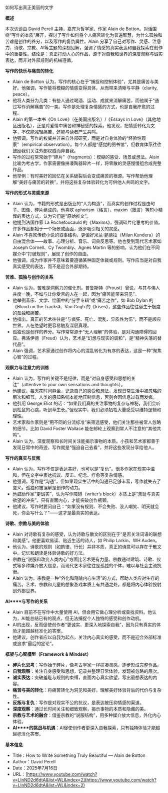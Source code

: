 如何写出真正美丽的文字

  

**概述**

  

本次访谈由 David Perell 主持，嘉宾为哲学家、作家 Alain de Botton。对话围绕“写作的本质”展开，探讨了写作如何将个人痛苦转化为普遍智慧，为什么孤独和苦难是创作的养分，以及写作的复仇属性。Alain 分享了自己对写作、灵感、注意力、诗歌、宗教、AI等主题的深刻见解，强调了情感的真实表达和自我探索在创作中的重要性。结论是：真正打动人心的作品，源于对自我和世界的深度观察与诚实表达，而非对外部规则的机械遵循。

  

**写作的快乐与痛苦的转化**

- Alain de Botton 认为，写作的核心在于“捕捉和控制体验”，尤其是痛苦与美好。他强调，写作能将模糊的情感变得具体，从而带来清晰与平静（clarity, peace）。
- 他将人类分为几类：有些人通过喝酒、运动、成就来消解痛苦，而他属于“通过写作消解痛苦”的一类。写作是处理复杂情感的方式，也是自我疗愈的过程。
- Alain 的第一本书《On Love》（在美国出版名）/《Essays in Love》（其他地区出版名），正是对爱情中痛苦和神秘感的探索。他发现，把情感转化为文字，不仅能减轻痛苦，还能与读者产生共鸣。
- 他强调，写作的权威并非来自外部研究，而是对自身体验的“经验性观察”（empirical observation）。每个人都是“感觉的图书馆”，但教育体系往往鼓励我们关注外部权威而非自我。
- 写作的过程常常始于“碎片”（fragments）：模糊的感受、场景或想法。Alain 比喻为考古学，作家需要像拼凑陶器碎片一样，将零散的灵感慢慢组合成完整作品。
- 他举例：有时美好的回忆在关系破裂后会变成痛苦的根源。写作帮助他理解“美好与痛苦的转换”，并将这些复杂体验转化为可供他人共鸣的文字。

  

**写作的形式与灵感来源**

- Alain 认为，书籍的形式是出版业的“人为构造”，而真实的创作过程是由句子、图像、碎片组成的。他喜欢 aphorism（格言）、maxim（箴言）等短小精悍的表达方式，认为它们是“原始推文”。
- 他提到法国作家 La Rochefoucauld 的《Maxims》，强调碎片化思考的价值。许多作品都始于一个场景或画面，逐步吸引相关的灵感。
- Alain 不喜欢传统小说的叙事结构，更偏好米兰·昆德拉（Milan Kundera）的自由混合体——故事、心理分析、音乐、词典反思等。他也受到现代艺术家如 Joseph Cornell、Cy Twombly、Agnes Martin 等的影响，认为他们在不同媒介中“打破规则”，展现了创作的自由。
- 他强调，成为作家并不意味着要遵循某种固定体裁或规则。写作应当是对自我真实感受的表达，而不是迎合外部期待。

  

**苦难、孤独与创作的关系**

- Alain 认为，苦难是洞察力的催化剂。普鲁斯特（Proust）曾说，与其与伟人共度一晚，不如与让你受苦的人在一起，因为“痛苦能带来洞见”。
- 他举例音乐、文学、绘画中的“分手专辑”或“痛苦之作”，如 Bob Dylan 的《Blood on the Tracks》、Van Gogh 的《Irises》，这些作品往往诞生于极度的孤独和痛苦。
- 他指出，真正的艺术往往是“与疯狂、死亡、混乱、异质性为伍”，而不是顺应世界。人在绝望时更容易触及深层真理。
- 孤独也是创作的养分。写作常常源于“无人理解”的体验，是对沟通障碍的回应。弗洛伊德（Freud）认为，艺术是“幻想与现实的调和”，是“精神失落的替代品”。
- Alain 强调，艺术家通过创作将内心的混乱转化为有序的表达，这是一种“聚焦心智”的过程。

  

**观察力与注意力的训练**

- Alain 认为，写作的关键不是纪律，而是“对自身感受和思想的关注”（attentive to your own sensations and thoughts）。
- 他建议，每天花时间静坐，记录自己的感受和想法，发现日常生活中被忽略的层次和细节。人类的感知系统本能地压制信息，否则会因信息过载而发疯。
- 他引用 George Eliot 的话：“如果我们真的关注事物的复杂与神秘，我们会听到松鼠的心跳，听到草生长。”但现实中，我们必须牺牲大量感受以维持逻辑和理性。
- 艺术家和作家则是“用不同的分流标准”来筛选感受，他们关注那些被常人忽略的细节。比如 David Foster Wallace 能在邮轮上观察到常人不注意的“其他共鸣”。
- Alain 认为，深度观察和长时间关注能揭示事物的本质。小孩和艺术家都善于发现日常中的奇迹，写作就是“强迫自己去看”，并将这些发现分享给他人。

  

**写作的真实与反叛**

- Alain 认为，写作不仅是表达美好，也可以是“复仇”。很多作家在现实中温和，但在文字中表达抗议、反击、纪念、疗愈等复杂情感。
- 他强调，写作是“沟通”，但如果现实生活中的沟通已足够丰富，写作就失去了意义。孤独和被误解是创作的动力。
- 他鼓励作家“更诚实”，认为写作障碍（writer’s block）本质上是“羞耻与真实欲望的冲突”。只有直面内心，才能突破创作瓶颈。
- 他建议，写作时要问自己：“如果没有规则、不会失败、没人嘲笑、明天就会死，你会写什么？”——这才是最真实的表达。

  

**诗歌、宗教与美的体验**

- Alain 对诗歌有复杂的感受，认为诗歌与散文的区别在于“是否关注词语的联想和美感”。他更喜欢易读、贴近生活的诗人，如 Philip Larkin、WH Auden。
- 他认为，诗歌的规则（如韵律、行长）并非本质，真正的诗意可以存在于散文中。记忆和朗读是体验诗歌的好方法。
- 宗教在“说服和改变人类内心”方面比艺术更有力量。宗教通过建筑、诗歌、仪式等多种媒介放大信息，而现代艺术家往往是孤独的个体，难以与社会主流抗衡。
- Alain 认为，宗教是一种“外化和隐喻内心生活”的方式，帮助人类应对生存的痛苦。艺术、宗教和儿童的想象游戏本质上有共通之处，都是将内心体验投射到外部世界。

  

**AI****与写作的关系**

- Alain 目前不在写作中大量使用 AI，但会用它做心理分析或查找资料。他认为，AI能总结已有的观点，但无法捕捉个人独特的感受和创作动机。
- AI的出现，反而促使创作者“更诚实、更深入地探索自我”，因为只有真实的体验才能超越标准化的答案。
- 他建议，创作者应以自我为起点，关注内心真实的感受，而不是迎合外部标准或追求“最后的定论”。

  

**框架与心智模型（****Framework & Mindset****）**

- **碎片化思考**：写作始于碎片，像考古学家一样拼凑灵感，逐步形成完整作品。
- **自我观察**：关注自身感受和思想，记录并整理日常体验，发现被忽略的层次。
- **诚实表达**：突破羞耻与规则的束缚，直面内心真实欲望，写出最想表达的内容。
- **痛苦与美的转化**：将痛苦转化为洞见和美好，理解美好体验背后的代价与复杂性。
- **反叛与复仇**：写作是对现实不公的抗议，是表达被压抑情感的渠道。
- **深度观察**：通过长时间关注和细致观察，揭示事物的本质和隐藏的美。
- **宗教与艺术的融合**：借鉴宗教的“说服结构”，用多种媒介放大信息，外化内心体验。
- **AI****的挑战与机遇**：AI促使创作者更深入自我探索，只有独特体验才能超越标准化答案。

  

**基本信息**

- Title：How to Write Something Truly Beautiful — Alain de Botton
- Author：David Perell
- Date：2025年7月16日
- URL：[https://www.youtube.com/watch?v=LInND2d6dtA&list=WL&index=2](https://www.youtube.com/watch?v=LInND2d6dtA&list=WL&index=2)